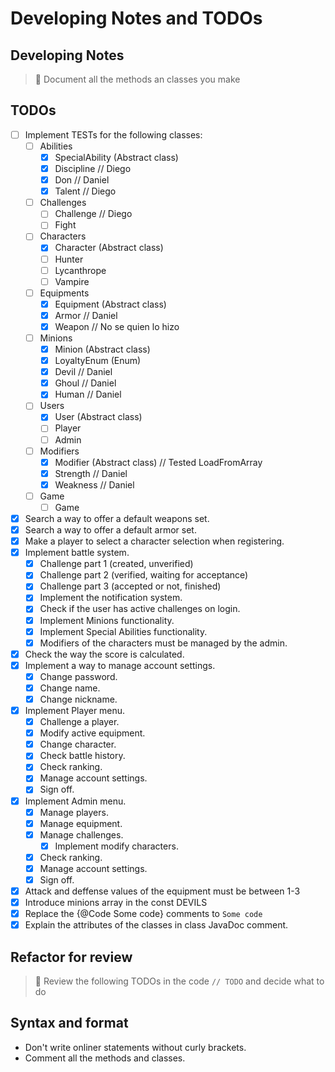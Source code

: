 # Developing Notes and TODOs

## Developing Notes

> 📄 Document all the methods an classes you make

## TODOs

- [ ] Implement TESTs for the following classes:
  - [ ] Abilities
    - [X] SpecialAbility (Abstract class)
    - [X] Discipline    // Diego
    - [X] Don           // Daniel
    - [X] Talent        // Diego
  - [ ] Challenges
    - [ ] Challenge     // Diego
    - [ ] Fight
  - [ ] Characters
    - [X] Character (Abstract class)
    - [ ] Hunter
    - [ ] Lycanthrope
    - [ ] Vampire
  - [ ] Equipments
    - [X] Equipment (Abstract class)
    - [X] Armor         // Daniel
    - [X] Weapon        // No se quien lo hizo
  - [ ] Minions
    - [x] Minion (Abstract class)
    - [X] LoyaltyEnum (Enum)
    - [X] Devil         // Daniel
    - [X] Ghoul         // Daniel
    - [X] Human         // Daniel
  - [ ] Users
    - [X] User (Abstract class)
    - [ ] Player
    - [ ] Admin
  - [ ] Modifiers
    - [X] Modifier (Abstract class)  // Tested LoadFromArray
    - [X] Strength      // Daniel
    - [X] Weakness      // Daniel
  - [ ] Game
    - [ ] Game

- [X] Search a way to offer a default weapons set.
- [X] Search a way to offer a default armor set.
- [X] Make a player to select a character selection when registering.
- [X] Implement battle system.
  - [X] Challenge part 1 (created, unverified)
  - [X] Challenge part 2 (verified, waiting for acceptance)
  - [X] Challenge part 3 (accepted or not, finished)
  - [X] Implement the notification system.
  - [X] Check if the user has active challenges on login.
  - [X] Implement Minions functionality.
  - [X] Implement Special Abilities functionality.
  - [X] Modifiers of the characters must be managed by the admin.
- [X] Check the way the score is calculated.
- [X] Implement a way to manage account settings.
  - [X] Change password.
  - [X] Change name.
  - [X] Change nickname.
- [x] Implement Player menu.
  - [X] Challenge a player.
  - [X] Modify active equipment.
  - [X] Change character.
  - [X] Check battle history.
  - [X] Check ranking.
  - [X] Manage account settings.
  - [X] Sign off.
- [x] Implement Admin menu.
  - [X] Manage players.
  - [X] Manage equipment.
  - [X] Manage challenges.
    - [X] Implement modify characters.
  - [X] Check ranking.
  - [X] Manage account settings.
  - [X] Sign off.
- [X] Attack and deffense values of the equipment must be between 1-3
- [X] Introduce minions array in the const DEVILS
- [X] Replace the {@Code Some code} comments to <code>Some code</code>
- [X] Explain the attributes of the classes in class JavaDoc comment.
  
## Refactor for review

> 📆 Review the following TODOs in the code `// TODO` and decide what to do

## Syntax and format

- Don't write onliner statements without curly brackets.
- Comment all the methods and classes.